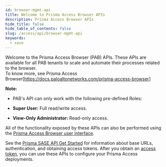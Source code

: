```yaml
---
id: browser-mgmt-api
title: Welcome to Prisma Access Browser APIs
description: Prisma Access Browser APIs
hide_title: false
hide_table_of_contents: false
slug: /access/api/browser-mgmt-api
keywords:
  - sase
---
```

Welcome to the Prisma Access Browser (PAB) APIs. These APIs are available for all PAB tenants to scale and automate their processes related to the browser.  
To know more, see Prisma Access Browser[https://docs.paloaltonetworks.com/prisma-access-browser]

**Note:**
  - PAB's API can only work with the following pre-defined Roles: 
   - **Super User:** Full read/write access.

   - **View-Only Administrator:** Read-only access.

All of the functionality exposed by these APIs can also be performed using the [Prisma Access Browser user interface](https://docs.paloaltonetworks.com/prisma-access-browser).


See the [Prisma SASE API Get Started](/sase/docs/getstarted) for information about base URLs, authentication, and obtaining access tokens.
After you obtain an [access token](/sase/docs/access-tokens),
you can use these APIs to configure your Prisma Access deployments.
